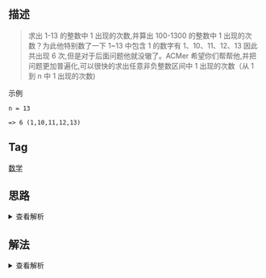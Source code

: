 ## 描述

> 求出 1-13 的整数中 1 出现的次数,并算出 100-1300 的整数中 1 出现的次数？为此他特别数了一下 1~13 中包含 1 的数字有 1、10、11、12、13 因此共出现 6 次,但是对于后面问题他就没辙了。ACMer 希望你们帮帮他,并把问题更加普遍化,可以很快的求出任意非负整数区间中 1 出现的次数（从 1 到 n 中 1 出现的次数)

示例

```
n = 13

=> 6 (1,10,11,12,13)
```

## Tag

[数学](/_posts/sort#数学)

## 思路

<details>
<summary>查看解析</summary>

这个题可以用暴力做，时间复杂度为 O(nlogn)

但是暴力显然不是好办法，穷举永远是最后的选择。我们拿一个例子出来看一下，比如 321

321 中百位数中出现 1 的次数是多少，由于 3 大于 1，则`百位数为 1 的次数为 100`（只有在百位数为 1 的情况才不是上述情况），再看十位数中出现 1 的次数是多少，首先从百位数中扣，百位数为 3，则表示 0xx,1xx,2xx 中都包含有完整的十位数（10 次）,于是这是 10\*3=30 次，然后从十位数中扣，十位数为 2 大于 1，则这是 10 次，那么`十位数中出现 1 的次数为 30+10=40 次`.最后看个位数中出现 1 的次数，这个就比较简单，首先从百位和十位里扣，一共有 32\*1=32 次，然后该个位数为 1，还要加一次，最终`个位数中出现1的次数为1+32=33次`。总共次数为 100+40+33=173 次

</details>

## 解法

<details>
<summary>查看解析</summary>

> 暴力

```js
function NumberOf1Between1AndN_Solution(n) {
	let res = 0
	for (let i = 1; i <= n; i++) {
		res += [].slice.call(String(i)).filter(n => Number(n) === 1).length
	}
	return res
}
```

> 进阶

```js
function NumberOf1Between1AndN_Solution(n) {
	if (n < 1) return 0
	let counts = 0,
		num = 0
	for (let i = 1; i <= n; i++) {
		num = i
		while (num > 0) {
			if (num % 10 == 1) {
				counts++
			}
			num = Math.floor(num / 10)
		}
	}
	return counts
}
```

</details>
